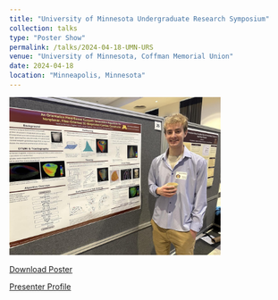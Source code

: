```yaml
---
title: "University of Minnesota Undergraduate Research Symposium"
collection: talks
type: "Poster Show"
permalink: /talks/2024-04-18-UMN-URS
venue: "University of Minnesota, Coffman Memorial Union"
date: 2024-04-18
location: "Minneapolis, Minnesota"
---
```


<!-- At the University of Minnesota Spring 2024 Undergraduate Research Symposium, I presented the culmination of my undergraduate thesis work. I described our novel process for 3D bioprinting fiber-oriented cardiac constructs that mimic the fiber architecture of native cardiac tissue. A pdf of my poster can be found <a href="https://drive.google.com/file/d/1CMkJblXxCzj8uRPRVy-yL5oGXhY-av6N/view?usp=sharing" target="_blank">here</a>. My presenter profile can be found <a href="https://ugresearch.umn.edu/presentation-opportunities/spring-symposium/presenters-2024/spencer-bertram" target="_blank">here</a>. -->

<img src="../images/poster_show_pic.jpeg" alt="picture of me at the symposium" width="75%"/>

<p><a href="https://drive.google.com/file/d/1CMkJblXxCzj8uRPRVy-yL5oGXhY-av6N/view?usp=sharing" target="_blank">Download Poster</a></p>

<p><a href="https://ugresearch.umn.edu/presentation-opportunities/spring-symposium/presenters-2024/spencer-bertram" target="_blank">Presenter Profile</a></p>

